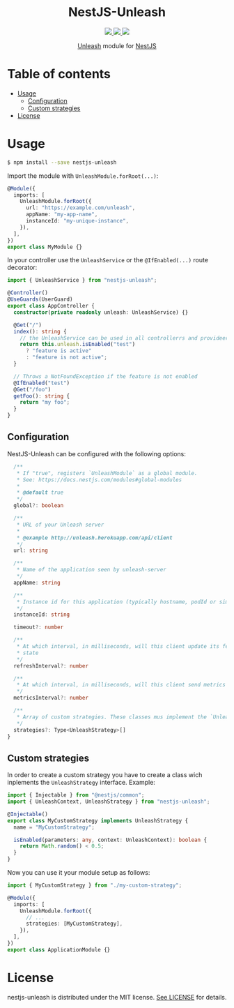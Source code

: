 <div align="center">
  <h1>NestJS-Unleash</h1>
  <a href="https://www.npmjs.com/package/nestjs-unleash">
    <img src="https://badge.fury.io/js/nestjs-unleash.svg">
  </a>
  <a href="https://coveralls.io/r/pmb0/nestjs-unleash?branch=master">
    <img src="https://img.shields.io/coveralls/pmb0/nestjs-unleash/master.svg">
  </a>
  <a href="https://github.com/pmb0/nestjs-unleash/actions?query=workflow%3ATests">
    <img src="https://github.com/pmb0/nestjs-unleash/workflows/Tests/badge.svg">
  </a>
  <p>
    <a href="https://github.com/Unleash/unleash">Unleash</a> module for <a href="https://nestjs.com/">NestJS</a>
  </p>
</div>

# Table of contents <!-- omit in toc -->

- [Usage](#usage)
  - [Configuration](#configuration)
  - [Custom strategies](#custom-strategies)
- [License](#license)

# Usage

```sh
$ npm install --save nestjs-unleash
```

Import the module with `UnleashModule.forRoot(...)`:

```ts
@Module({
  imports: [
    UnleashModule.forRoot({
      url: "https://example.com/unleash",
      appName: "my-app-name",
      instanceId: "my-unique-instance",
    }),
  ],
})
export class MyModule {}
```

In your controller use the `UnleashService` or the `@IfEnabled(...)` route decorator:

```ts
import { UnleashService } from "nestjs-unleash";

@Controller()
@UseGuards(UserGuard)
export class AppController {
  constructor(private readonly unleash: UnleashService) {}

  @Get("/")
  index(): string {
    // the UnleashService can be used in all controllerrs and provideers
    return this.unleash.isEnabled("test")
      ? "feature is active"
      : "feature is not active";
  }

  // Throws a NotFoundException if the feature is not enabled
  @IfEnabled("test")
  @Get("/foo")
  getFoo(): string {
    return "my foo";
  }
}
```

## Configuration

NestJS-Unleash can be configured with the following options:

```ts
  /**
   * If "true", registers `UnleashModule` as a global module.
   * See: https://docs.nestjs.com/modules#global-modules
   *
   * @default true
   */
  global?: boolean

  /**
   * URL of your Unleash server
   *
   * @example http://unleash.herokuapp.com/api/client
   */
  url: string

  /**
   * Name of the application seen by unleash-server
   */
  appName: string

  /**
   * Instance id for this application (typically hostname, podId or similar)
   */
  instanceId: string

  timeout?: number

  /**
   * At which interval, in milliseconds, will this client update its feature
   * state
   */
  refreshInterval?: number

  /**
   * At which interval, in milliseconds, will this client send metrics
   */
  metricsInterval?: number

  /**
   * Array of custom strategies. These classes mus implement the `UnleashStrategy` interface.
   */
  strategies?: Type<UnleashStrategy>[]
}
```

## Custom strategies

In order to create a custom strategy you have to create a class wich inplements the `UnleashStrategy` interface. Example:

```ts
import { Injectable } from "@nestjs/common";
import { UnleashContext, UnleashStrategy } from "nestjs-unleash";

@Injectable()
export class MyCustomStrategy implements UnleashStrategy {
  name = "MyCustomStrategy";

  isEnabled(parameters: any, context: UnleashContext): boolean {
    return Math.random() < 0.5;
  }
}
```

Now you can use it your module setup as follows:

```ts
import { MyCustomStrategy } from "./my-custom-strategy";

@Module({
  imports: [
    UnleashModule.forRoot({
      // ...
      strategies: [MyCustomStrategy],
    }),
  ],
})
export class ApplicationModule {}
```

# License

nestjs-unleash is distributed under the MIT license. [See LICENSE](./LICENSE) for details.
